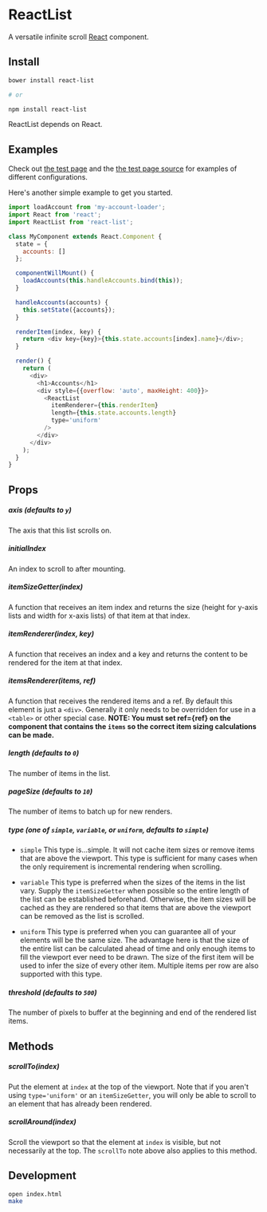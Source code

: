 # ReactList

A versatile infinite scroll [React] component.

## Install

```bash
bower install react-list

# or

npm install react-list
```

ReactList depends on React.

## Examples

Check out [the test page] and the [the test page source] for examples of
different configurations.

Here's another simple example to get you started.

```js
import loadAccount from 'my-account-loader';
import React from 'react';
import ReactList from 'react-list';

class MyComponent extends React.Component {
  state = {
    accounts: []
  };

  componentWillMount() {
    loadAccounts(this.handleAccounts.bind(this));
  }

  handleAccounts(accounts) {
    this.setState({accounts});
  }

  renderItem(index, key) {
    return <div key={key}>{this.state.accounts[index].name}</div>;
  }

  render() {
    return (
      <div>
        <h1>Accounts</h1>
        <div style={{overflow: 'auto', maxHeight: 400}}>
          <ReactList
            itemRenderer={this.renderItem}
            length={this.state.accounts.length}
            type='uniform'
          />
        </div>
      </div>
    );
  }
}
```

## Props

##### axis (defaults to `y`)

The axis that this list scrolls on.

##### initialIndex

An index to scroll to after mounting.

##### itemSizeGetter(index)

A function that receives an item index and returns the size (height for y-axis
lists and width for x-axis lists) of that item at that index.

##### itemRenderer(index, key)

A function that receives an index and a key and returns the content to be
rendered for the item at that index.

##### itemsRenderer(items, ref)

A function that receives the rendered items and a ref. By default this element
is just a `<div>`. Generally it only needs to be overridden for use in a
`<table>` or other special case. **NOTE: You must set ref={ref} on the component
that contains the `items` so the correct item sizing calculations can be made.**

##### length (defaults to `0`)

The number of items in the list.

##### pageSize (defaults to `10`)

The number of items to batch up for new renders.

##### type (one of `simple`, `variable`, or `uniform`, defaults to `simple`)

- `simple` This type is...simple. It will not cache item sizes or remove items
that are above the viewport. This type is sufficient for many cases when the
only requirement is incremental rendering when scrolling.

- `variable` This type is preferred when the sizes of the items in the list
vary. Supply the `itemSizeGetter` when possible so the entire length of the
list can be established beforehand. Otherwise, the item sizes will be cached
as they are rendered so that items that are above the viewport can be removed as
the list is scrolled.

- `uniform` This type is preferred when you can guarantee all of your
elements will be the same size. The advantage here is that the size of the
entire list can be calculated ahead of time and only enough items to fill the
viewport ever need to be drawn. The size of the first item will be used to
infer the size of every other item. Multiple items per row are also supported
with this type.

##### threshold (defaults to `500`)

The number of pixels to buffer at the beginning and end of the rendered list
items.

## Methods

##### scrollTo(index)

Put the element at `index` at the top of the viewport. Note that if you aren't
using `type='uniform'` or an `itemSizeGetter`, you will only be able to scroll
to an element that has already been rendered.

##### scrollAround(index)

Scroll the viewport so that the element at `index` is visible, but not
necessarily at the top. The `scrollTo` note above also applies to this method.

## Development

```bash
open index.html
make
```

[React]: https://github.com/facebook/react
[the test page]: https://orgsync.github.io/react-list/
[the test page source]: index.es6
